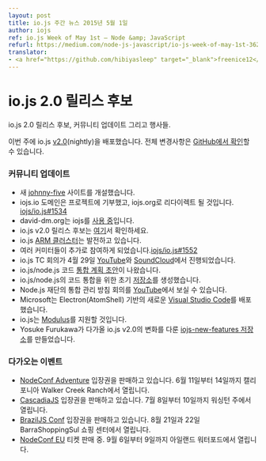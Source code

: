 ```yaml
---
layout: post
title: io.js 주간 뉴스 2015년 5월 1일
author: iojs
ref: io.js Week of May 1st — Node &amp; JavaScript
refurl: https://medium.com/node-js-javascript/io-js-week-of-may-1st-362e01678d48
translator:
- <a href="https://github.com/hibiyasleep" target="_blank">freenice12</a>
---
```


# io.js 2.0 릴리스 후보

<!--
io.js 2.0 release candidate, community updates and events.
-->
io.js 2.0 릴리스 후보, 커뮤니티 업데이트 그리고 행사들.

<!--
io.js 2.0 release candidate
This week we had one io.js nightly release v2.0, complete changelog will be found soon on GitHub.
-->
이번 주에 io.js [v2.0](https://iojs.org/download/nightly/v2.0.0-nightly20150501b4ad5d7050/)(nightly)을 배포했습니다. 전체 변경사항은 [GitHub에서 확인](https://github.com/iojs/io.js/blob/v1.x/CHANGELOG.md)할 수 있습니다.

### 커뮤니티 업데이트
<!--
* New [johnny-five](http://johnny-five.io/) site launched.
* iojs.io domain was donated to the project and it will redirect to iojs.org [iojs/io.js#1534](http://techcrunch.com/2015/04/14/popular-javascript-package-manager-npm-raises-8m-launches-private-modules/).
* david-dm.org is [now running](https://medium.com/@programmer/thoughts-on-node-foundation-abcf86c72786) on iojs.
* io.js v2.0 release candidate is [out](https://iojs.org/download/nightly/v2.0.0-nightly20150501b4ad5d7050/).
* io.js [ARM cluster](https://twitter.com/rvagg/status/593226114992087041) is growing.
* Onboarding another batch of committers [iojs/io.js#1552](https://github.com/iojs/io.js/issues/1552)
* io.js TC meeting 4/29 on [YouTube](https://www.youtube.com/watch?v=-e675TT4WEA) and [SoundCloud](https://twitter.com/dotproto/status/594145574204510208).
* io.js/node.js code [convergence plan draft](https://github.com/jasnell/dev-policy/blob/master/convergence.md).
* initial [repo](https://github.com/jasnell/node.js-convergence) for code convergence work for io.js/node.js.
* Node.js Foundation Governance/Convergence Call on [YouTube](https://www.youtube.com/watch?v=u9h0s3YtNAU).
* Microsoft releases new [Visual Studio Code](https://code.visualstudio.com/) based on Electron (AtomShell).
* io.js support coming to [Modulus](http://blog.modulus.io/upcoming-updates-for-nodejs-applications)
* Yosuke Furukawa created [iojs-new-features repo](https://github.com/yosuke-furukawa/iojs-new-features) with upcoming changes in io.js v2.0.
-->

* 새 [johnny-five](http://johnny-five.io/) 사이트를 개설했습니다.
* iojs.io 도메인은 프로젝트에 기부했고, iojs.org로 리다이렉트 될 것입니다. [iojs/io.js#1534](https://github.com/iojs/io.js/issues/1534)
* david-dm.org는 iojs를 [사용 중](https://twitter.com/_alanshaw/status/592855646124531713)입니다.
* io.js v2.0 릴리스 후보는 [여기](https://iojs.org/download/nightly/v2.0.0-nightly20150501b4ad5d7050/)서 확인하세요.
* io.js [ARM 클러스터](https://twitter.com/rvagg/status/593226114992087041)는 발전하고 있습니다.
* 여러 커미터들이 추가로 참여하게 되었습니다.[iojs/io.js#1552](https://github.com/iojs/io.js/issues/1552)
* io.js TC 회의가 4월 29일 [YouTube](https://www.youtube.com/watch?v=-e675TT4WEA)와 [SoundCloud](https://twitter.com/dotproto/status/594145574204510208)에서 진행되었습니다.
* io.js/node.js 코드 [통합 계획 초안](https://github.com/jasnell/dev-policy/blob/master/convergence.md)이 나왔습니다.
* io.js/node.js의 코드 통합을 위한 초기 [저장소](https://github.com/jasnell/node.js-convergence)를 생성했습니다.
* Node.js 재단의 통합 관리 방침 회의를 [YouTube](https://www.youtube.com/watch?v=u9h0s3YtNAU)에서 보실 수 있습니다.
* Microsoft는 Electron(AtomShell) 기반의 새로운 [Visual Studio Code](https://code.visualstudio.com/)를 배포했습니다.
* io.js는 [Modulus](http://blog.modulus.io/upcoming-updates-for-nodejs-applications)를 지원할 것입니다.
* Yosuke Furukawa가 다가올 io.js v2.0의 변화를 다룬 [iojs-new-features 저장소](https://github.com/yosuke-furukawa/iojs-new-features)를 만들었습니다.


### 다가오는 이벤트
<!--
* [NodeConf Adventure](http://nodeconf.com/) tickets are on sale, June 11th — 14th at Walker Creek Ranch, CA
* [CascadiaJS](http://2015.cascadiajs.com/) tickets are on sale, July 8th — 10th at Washington State
* [BrazilJS Conf](http://braziljs.com.br/) tickets are on sale, August 21st — 22nd at Shopping Center BarraShoppingSul
* [NodeConf EU](http://nodeconf.eu/) tickets are on sale, September 6th — 9th at Waterford, Ireland
-->

* [NodeConf Adventure](http://nodeconf.com/) 입장권을 판매하고 있습니다. 6월 11일부터 14일까지 캘리포니아 Walker Creek Ranch에서 열립니다.
* [CascadiaJS](http://2015.cascadiajs.com/) 입장권을 판매하고 있습니다. 7월 8일부터 10일까지 워싱턴 주에서 열립니다.
* [BrazilJS Conf]( http://braziljs.com.br/) 입장권을 판매하고 있습니다. 8월 21일과 22일 BarraShoppingSul 쇼핑 센터에서 열립니다.
* [NodeConf EU](http://nodeconf.eu/) 티켓 판매 중. 9월 6일부터 9일까지 아일랜드 워터포드에서 열립니다.
